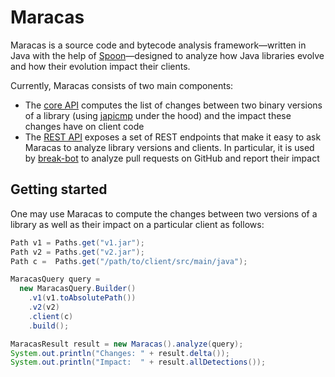 # Maracas
Maracas is a source code and bytecode analysis framework⁠—written in Java with the help of [Spoon](https://github.com/INRIA/Spoon)—designed to analyze how Java libraries evolve and how their evolution impact their clients.

Currently, Maracas consists of two main components:
  - The [core API](core/) computes the list of changes between two binary versions of a library (using [japicmp](https://github.com/siom79/japicmp) under the hood) and the impact these changes have on client code
  - The [REST API](rest/) exposes a set of REST endpoints that make it easy to ask Maracas to analyze library versions and clients. In particular, it is used by [break-bot](https://github.com/break-bot/breakbot) to analyze pull requests on GitHub and report their impact

## Getting started
One may use Maracas to compute the changes between two versions of a library as well as their impact on a particular client as follows:

```java
Path v1 = Paths.get("v1.jar");
Path v2 = Paths.get("v2.jar");
Path c =  Paths.get("/path/to/client/src/main/java");

MaracasQuery query =
  new MaracasQuery.Builder()
    .v1(v1.toAbsolutePath())
    .v2(v2)
    .client(c)
    .build();

MaracasResult result = new Maracas().analyze(query);
System.out.println("Changes: " + result.delta());
System.out.println("Impact:  " + result.allDetections());
```
